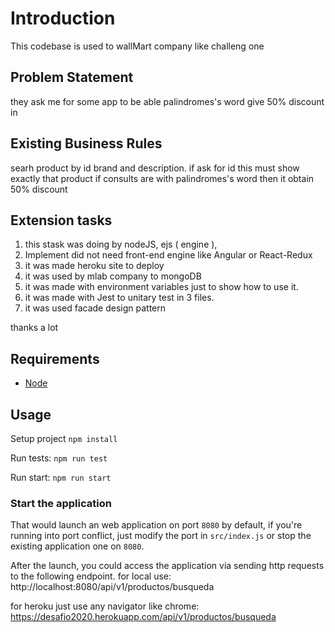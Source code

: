 # Introduction

This codebase is used to  wallMart company like challeng one

## Problem Statement
they ask me for some app to be able palindromes's word give 50% discount in 

## Existing Business Rules
searh product by id brand and description. if ask for id this must show exactly that product
if consults are with palindromes's word then it obtain 50% discount

## Extension tasks
1. this stask was doing by nodeJS, ejs ( engine ), 
2. Implement did not need front-end engine like Angular or React-Redux 
3. it was made heroku site to deploy 
4. it was used by mlab company to mongoDB
5. it was made with environment variables just to show how to use it.
6. it was made with Jest to unitary test in 3 files.
7. it was used facade design pattern

thanks a lot

## Requirements
* [Node](https://nodejs.org/en/)

## Usage

Setup project ```npm install```

Run tests: `npm run test`

Run start: `npm run start`

### Start the application

That would launch an web application on port `8080` by default, if you're running into port conflict, just modify the port in `src/index.js` or stop the existing application one on `8080`.

After the launch, you could access the application via sending http requests to the following endpoint.
for local use:
http://localhost:8080/api/v1/productos/busqueda

for heroku just use any navigator like chrome:
https://desafio2020.herokuapp.com/api/v1/productos/busqueda

